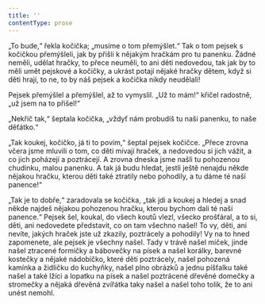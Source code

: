 ```yaml
---
title: ''
contentType: prose
---
```


<section>

„To bude,“ řekla kočička; „musíme o tom přemýšlet.“ Tak o tom pejsek s kočičkou přemýšleli, jak by přišli k nějakým hračkám pro tu panenku. Žádné neměli, udělat hračky, to přece neuměli, to ani děti nedovedou, tak jak by to měli umět pejskové a kočičky, a ukrást potají nějaké hračky dětem, když si děti hrají, to ne, to by náš pejsek a kočička nikdy neudělali!

Pejsek přemýšlel a přemýšlel, až to vymyslil. „Už to mám!“ křičel radostně, „už jsem na to přišel!“

„Nekřič tak,“ šeptala kočička, „vždyť nám probudíš tu naši panenku, to naše děťátko.“

„Tak koukej, kočičko, já ti to povím,“ šeptal pejsek kočičce. „Přece zrovna včera jsme mluvili o tom, co děti mívají hraček, a nedovedou si jich vážit, a co jich poházejí a poztrácejí. A zrovna dneska jsme našli tu pohozenou chudinku, malou panenku. A tak já budu hledat, jestli ještě nenajdu někde nějakou hračku, kterou děti také ztratily nebo pohodily, a tu dáme té naší panence!“

„Tak je to dobře,“ zaradovala se kočička, „tak jdi a koukej a hledej a snad někde najdeš nějakou pohozenou hračku, kterou bychom dali té naší panence.“ Pejsek šel, koukal, do všech koutů vlezl, všecko prošťáral, a to si, děti, ani nedovedete představit, co on tam všechno našel! To vy, děti, ani nevíte, jakých hraček jste už zkazily, poztrácely a pohodily! Vy na to hned zapomenete, ale pejsek je všechny našel. Tady v trávě našel míček, jinde našel ztracené formičky a bábovečky na písek a našel korálky, barevné kostečky a nějaké nádobíčko, které děti poztrácely, našel pohozená kamínka a židličku do kuchyňky, našel plno obrázků a jednu píšťalku také našel a také lžíci a lopatku na písek a našel poztrácené dřevěné domečky a stromečky a nějaká dřevěná zvířátka taky našel a našel toho tolik, že to ani unést nemohl.

</section>
